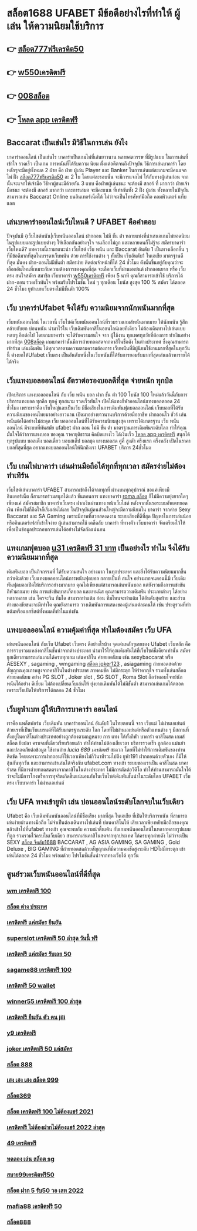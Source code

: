 # สล็อต1688 UFABET มีข้อดีอย่างไรที่ทำให้ ผู้เล่น ให้ความนิยมใช้บริการ

## 👉 [สล็อต777ฟรีเครดิต50](https://mabet.net/)
## 👉 [w550เครดิตฟรี](https://mabet.net/20-free-100/)
## 👉 [008สล็อต](https://bio.link/tisawago)
## 👉 [โหลด app เครดิตฟรี](https://member.mabet.net/?action=login)

##  Baccarat  เป็นเช่นไร มีวิธีในการเล่น ยังไง

บาคาร่าออนไลน์  เป็นเช่นไร บาคาร่าเป็นเกมไพ่ที่เล่นยาวนาน หลายศตวรรษ  ที่มีรูปแบบ ในการเล่นที่เข้าใจ รวดเร็ว  เป็นเกม การพนันที่ได้รับความ นิยม ตั้งแต่อดีตจนถึงปัจจุบัน วิธีการเล่นบาคาร่า โดยหลักๆจะมีอยู่ทั้งหมด 2  ฝ่าย คือ ฝ่าย ผู้เล่น Player และ Banker ในการเล่นแต่ละเกมจะมีคนแจกไพ่ ฝั่ง  [สล็อต777ฟรีเครดิต50](https://mabet.net/20-free-100/) ละ 2 ใบ โดยแต่ละรอบนั้น จะมีการแจกไพ่ ให้กับทางผู้เล่นก่อน จากนั้นจะแจกให้เจ้ามือ วิธีหาผู้ชนะมีด้วยกัน 3 แบบ คือฝ่ายผู้เล่นชนะ จะต้องมี สกอร์ ที่ มากกว่า  ฝ่ายเจ้ามือชนะ จะต้องมี สกอร์  มากกว่า  และการเสมอ จะมีคะแนน ที่เท่ากันทั้ง 2 ฝั่ง ผู้เล่น ทั้งหลายในปัจุบันสามารถเล่น  Baccarat Online บนอินเทอร์เน็ตได้ ไม่ว่าจะเป็นโทรศัพท์มือถือ คอมพิวเตอร์ แท็บแลต  


## เล่นบาคาร่าออนไลน์เว็บไหนดี ? UFABET คือคำตอบ

ปัจจุบันมี {เว็บไซต์พนัน|เว็บพนันออนไลน์ ฝากถอน ไม่มี ขั้น ต่ํา   หลายแห่งที่นำเสนอเกมไพ่ยอดนิยมในรูปแบบและรูปแบบต่างๆ ให้เลือกกันอย่างจุใจ จนเลือกไม่ถูก และหลายคนก็ไม่รู้จะ สมัครบาคาร่า  เว็บไหนดี? บทความนี้เรามาแนะนำ เว็บไซต์  เว็บ พนัน และ Baccarat อันดับ 1 เป็นทางเลือกอื่น ๆ ที่มีข้อดีมากที่สุดในบรรดาเว็บพนัน ด้วย  การใช้งานต่าง ๆ  ทั้งเป็น  เว็บอันดับ1   ในเอเชีย มาตรฐานดีที่สุด มั่นคง ฝาก-ถอนไม่มีขั้นต่ำ  สมัครง่าย ติดต่อเจ้าหน้าที่ได้ 24 ชั่วโมง  ดังนั้นขึ้นอยู่กับคุณว่าจะเลือกอันไหนที่เหมาะกับความต้องการของคุณที่สุด จะเลือกเว็บที่ผ่านเอเย่นต์ ฝากถอนยาก หรือ เว็บตรง สนใจสมัคร สมาชิก เว็บบาคาร่า  [w550เครดิตฟรี](https://bio.link/tisawago) เพียง 5 นาที คุณก็สามารถเข้าใช้ บริการได้ ฝาก-ถอน รวดเร็วทันใจ พร้อมรับโปรโมชั่น ใหม่ ๆ ทุกเดือน โบนัส สูงสุด 100 % สมัคร ได้ตลอด 24 ชั่วโมง   ยูฟ่าเบทเว็บตรงไม่มีขั้นต่ำ 100% 

## เว็บ บาคาร่าUfabet จึงได้รับ ความนิยมจากนักพนันมากที่สุด

เว็บพนันออนไลน์  ในเวลานี้   เว็บไซค์เว็บพนันออนไลน์ที่รวบรวมเกมส์พนันมากมาย  ให้นักพนัน รู้สึก คล้ายกับยก บ่อนพนัน  นำมาไว้ใน เว็บเดิมพันคาสิโนออนไลน์เลยทีเดียว ไม่ต้องเดินทางไปเล่นแบบ หลบๆ อีกต่อไป โดยเกมบาคาร่า จะได้รับความสนใจ  จาก ผู้ใช้งาน ทุกเพศทุกวัยที่ต้องการ ทำเงินอย่างมากที่สุด [008สล็อต](https://member.mabet.net/?action=login) เกมบาคาร่านั้นมีการถ่ายทอดสดจากคาสิโนชื่อดัง ในต่างประเทศ ซึ่งคุณสามารถเข้าร่วม เล่นเดิมพัน ได้ทุกเวลาตามความตามความต้องการ  เว็บพนันที่มีผู้นิยมใช้งานมากที่สุดในทุกวันนี้  ต่างยกให้Ufabet เว็บตรง  เป็นอันดับหนึ่งในเว็บพนันที่ได้รับการยอมรับมากที่สุดเล่นแล้วหารายได้ ได้จริง 


## เว็บแทงบอลออนไลน์  อัตราต่อรองบอลดีที่สุด จ่ายหนัก ทุกบิล

เปิดบริการ แทงบอลออนไลน์ กับ เว็บ พนัน บอล ฝาก ขั้น ต่ํา 100 โบนัส 100
ใหม่แล้ววันนี้กับการบริการแทงบอล ทุกลีก ทุกคู่ ทุกสนาม รวดเร็วทันใจ เปิดให้แทงกีฬาออนไลน์แทงบอลตลอด 24 ชั่วโมง เพราะเราคือ เว็บใหญ่และเป็นเว็บ มีชื่อเสียงในการเดิมพันฟุตบอลออนไลน์ เว็บบอลที่ได้รับความนิยมของคนไทยมาอย่างยาวนาน เปิดมาอย่างยาวนานบริการด้วยมืออาชีพ ฝากถอนไว ชัวร์ เล่นพนันต่อได้อย่างไม่สะดุด เว็บ บอลออนไลน์ที่ได้รับความนิยมสูงสุด เพราะได้มาตรฐาน เว็บ พนัน ออนไลน์ มีระบบที่ทันสมัย ufabet ฝาก ถอน ไม่มี ขั้น ต่ํา มาตรฐานการเดิมพันระดับโลก ทำให้คุณมั่นใจได้ว่าการแทงบอล ของคุณ ราคายุติธรรม  คิดบิลแทงไว ได้เงินเร็ว  [โหลด app เครดิตฟรี](https://mabet.net/credit-free-50/) สนุกได้ทุกรูปแบบ บอลเต็ง บอลเดี่ยว บอบสเต็ป บอลชุด แทงบอลสด คู่คี่ สูงต่ำ ครึ่งแรก ครึ่งหลัง เปิดในราคาบอลที่สุดที่สุด อยากแทงบอลออนไลน์ให้นึกถึงเรา UFABET บริการ 24ชั่วโมง 


## เว็บ เกมไพ่บาคาร่า  เล่นผ่านมือถือได้ทุกที่ทุกเวลา สมัครง่ายไม่ต้องทำเทิร์น

 เว็บไซต์เล่นบาคาร่า  UFABET สามารถเข้าถึงได้จากทุกที่ ผ่านบนทุกอุปกรณ์ ขอแค่เพียงมีอินเตอร์เน็ต ก็สามารถร่วมสนุกได้แล้ว ขั้นตอนการ  แทงบาคาร่า [roma สล็อต](https://mabet.net/20-free-100/) ก็ไม่มีความยุ่งยากใดๆ เพียงแค่ สมัครสมาชิก บาคาร่าเว็บตรง ฝากเงินผ่านทาง หน้าเว็บไซต์ หลังจากนั้นรอระบบอัพเดทยอดเงิน เพียงไม่กี่อึดใจก็เริ่มเล่นได้เลย ในปัจจุบันผู้คนส่วนใหญ่จะมีความนิยมใน บาคาร่า จากค่าย Sexy Baccarat และ SA Gaming เพราะมีภาพที่สวยสดงดงาม ระบบเสียงที่ดีที่สุด ปัญหาในการเล่นน้อย หรืออินเตอร์เฟสที่เข้าใจง่าย ผู้เล่นสามารถใช้  เคล็ดลับ  บาคาร่า ที่ทางตัว เว็บบาคาร่า จัดเตรียมไว้ให้ เพื่อเป็นข้อมูลประกอบการเล่นได้อย่างไม่จัดกัดแน่นอน 


## แทงเกมฟุตบอล [u31 เครดิตฟรี 31 บาท](https://mabet.net/credit-free-50/)  เป็นอย่างไร ทำไม จึงได้รับ ความนิยมมากที่สุด

 เดิมพันบอล  เป็นกิจกรรมที่ ได้รับความสนใจ อย่างมาก ในทุกประเทศ และยิ่งได้รับความนิยมมากขึ้นกว่าเดิมด้วย เว็บแทงบอลออนไลน์การพนันฟุตบอล กลายเป็นที่ สนใจ อย่างมากจนตอนนี้มี  เว็บเดิมพันฟุตบอลเปิดให้บริการอย่างมากมาย คุณไม่เพียงแต่สามารถเล่นพนันบอล แต่ยังรวมถึงการแข่งขัน กีฬามากมาย  เช่น การแข่งขันบาสเก็ตบอล และเทนนิส คุณสามารถวางเดิมพัน ประเภทต่างๆ ได้อย่างหลากหลาย  เช่น ใครจะวิน ทีมใด สามารถทำแต้ม ก่อน ทีมไหนจะทำแต้ม ได้อันดับสุดท้าย และส่วนต่างของชัยชนะจะมีเท่าใด คุณยังสามารถ วางเดิมพันการแสดงของผู้เล่นแต่ละคนได้ เช่น ประตูรวมที่ทำแต้มหรือแอสซิสต์ทั้งหมดที่ทำในแข่งขัน

##  แทงบอลออนไลน์   ความคุ้มค่าที่สุด ทำไมต้องสมัคร เว็บ UFA 

เล่นพนันออนไลน์ กับเว็บ  Ufabet เว็บตรง ดีอย่างไรบ้าง จุดเด่นหลักๆเลยของ  Ufabet เว็บหลัก คือการรวบรวมแหล่งคาสิโนชั้นนำจากต่างประเทศ นำมาไว้ให้คุณเดิมพันได้ที่เว็บไซค์นี้เดียวเท่านั้น สมัครยูสเดียวสามารถเล่นเกมได้ครบทุกเกม เล่นคาสิโน ค่ายยอดนิยม  เช่น  sexybaccarat หรือ AESEXY , sagaming , wmgaming [สล็อต joker123](https://mabet.net/) , asiagaming ถ่ายทอดสดด้วยสัญญาณคุณภาพสูงจากคาสิโนในต่างประเทศ ภาพคมชัด ไม่มีกระตุก   ให้รำคาญใจ  รวมทั้งเล่นสล็อต ค่ายยอดนิยม  อย่าง PG SLOT , Joker slot , SG SLOT , Roma Slot ถือว่าตอบโจทย์นักพนันได้อย่าง ดีเยี่ยม  ไม่ต้องเปลี่ยนเว็บเล่นให้ ยุ่งยากเดิมพันได้ไม่มีขั้นต่ำ สามารถเล่นเกมได้ตลอดเพราะเว็บเปิดให้บริการได้ตลอด 24 ชั่วโมง


##  เว็บยูฟ่าเบท ผู้ให้บริการบาคาร่า ออนไลน์

เราคือ แพล็ตฟอร์ม เว็บเดิมพัน บาคาร่าออนไลน์ อันดับ1 ในไทยตอนนี้ จาก เว็บแม่  ไม่ผ่านเอเย่นต์ ด้วยเราที่เป็นเว็บแบรนด์ที่ได้รับมาตรฐานระดับ โลก โดยที่ไม่ผ่านเอเย่นต์หรือตัวแทนต่าง ๆ มีสถานที่ตั้งอยู่ในคาสิโนต่างประเทศอย่างถูกต้องตามกฏหมาย การ  แทง  ได้ทั้งกีฬา บาคาร่า คาสิโนสด เกมส์ สล็อต ยิงปลา ครบจบที่เดียวเรียบร้อยแล้ว ทำให้ท่านไม่ต้องเสียเวลา บริการรวดเร็ว ถูกต้อง แม่นยำ และปลอดภัยต่อข้อมูล ใช้งานง่าย *lucia 689 เครดิตฟรี* สะดวก โดยที่ไม่ทำให้การเดิมพันของท่านติดขัด โดยเฉพาะการฝากถอนที่ใช้เวลาเพียงไม่กี่วินาทีรวมไปถึง ยูฟ่า191 ฝากถอนด้วยตัวเอง ก็มีให้ลุ้นกันทุกวัน และสามารถเข้าเล่นได้จริงกับ  ufabet.com ทางเข้า  ระบบของเราเป็น คาสิโนสด บาคาร่าสด ที่มีการถ่ายทอดสดตรงจากคาสิโนในต่างประเทศ ไม่มีการตัดต่อวีดีโอ ทำให้ท่านสามารถมั่นใจได้ว่าจะไม่มีการโกงหรือการทุจริตเกิดขึ้นแน่นอนกับในเว็บไซต์เดิมพันชั้นนำในระดับโลก UFABET เว็บตรง เว็บบาคาร่า ไม่ผ่านเอเย่นต์


## เว็บ UFA  ทางเข้ายูฟ่า  เล่น บ่อนออนไลน์ระดับโลกจบในเว็บเดียว 

Ufabet คือ เว็บเดิมพันพนันออนไลน์ที่มีชื่อเสียง มากที่สุด ในเอเชีย  ที่เปิดให้บริการพนัน ที่สามารถเล่นง่ายผ่านทางมือถือ ไม่จำเป็นต้องเดินทางไปเล่นที่ บ่อนคาสิโนให้ เสียเวลาเพียงหยิบมือถือของคุณแล้วเข้าไปที่ufabet ทางเข้า คุณจะพบกับ ความน่าตื่นเต้น กับเกมพนันออนไลน์ในหลากหลายรูปแบบ ที่ถูก รวมรวมไว้ครบในเว็บเดียว  สามารถเล่นคาสิโนสดจากทุกประเทศ ได้ครบทุกค่ายดัง  ไม่ว่าจะเป็น SEXY [สล็อต จีคลับ1688](https://member.mabet.net/?action=login) BACCARAT , AG ASIA GAMING, SA GAMING , Gold Deluxe , BIG GAMING ที่ถ่ายทอดสดด้วยสัญญาณที่มีความคมชัดสูงระดับ HDไม่มีกระตุก เข้าเล่นได้ตลอด 24 ชั่วโมง พร้อมด้วย โปรโมชั่นชั้นนำจากทางเว็บได้ ทุกวัน


## ศูนย์รวมเว็บพนันออนไลน์ที่ดีที่สุด

### [wm เครดิตฟรี 100](https://atom.io/themes/สมัครสมาชิก%20ฟรีเครดิต%20เครดิตฟรี%20กดรับเอง%202565%20008%20สล็อต%20PG%2020รับ100%20เว็บตรง100%)
### [สล็อต ต่าง ประเทศ](https://atom.io/themes/สมัครสมาชิก%20ฟรีเครดิต%20สล็อต%20เว็บตรงไม่ผ่านเอเย่นต์ไม่มีขั้นต่ำ%20008%20สล็อต%20PG%2020รับ100%20เว็บตรง100%)
### [เครดิตฟรี แค่สมัคร ยืนยัน](https://atom.io/themes/สมัครสมาชิก%20ฟรีเครดิต%2069สล็อต%20008%20สล็อต%20PG%2020รับ100%20เว็บตรง100%)
### [superslot เครดิตฟรี 50 ล่าสุด วันนี้ ฟรี](https://atom.io/themes/สมัครสมาชิก%20ฟรีเครดิต%20สล็อต%20big%20win%20008%20สล็อต%20PG%2020รับ100%20เว็บตรง100%)
### [เครดิตฟรี แค่สมัคร รับเลย 50](https://atom.io/themes/สมัครสมาชิก%20ฟรีเครดิต%20สล็อต888%20โอน%20ผ่าน%20วอ%20เลท%20ไม่มีขั้นต่ํา%20008%20สล็อต%20PG%2020รับ100%20เว็บตรง100%)
### [sagame88 เครดิตฟรี 100](https://atom.io/themes/สมัครสมาชิก%20ฟรีเครดิต%20เครดิตฟรี%2050%20ถอนได้%20100%20008%20สล็อต%20PG%2020รับ100%20เว็บตรง100%)
### [เครดิตฟรี 50 wallet](https://atom.io/themes/สมัครสมาชิก%20ฟรีเครดิต%2099%20สล็อต%20008%20สล็อต%20PG%2020รับ100%20เว็บตรง100%)
### [winner55 เครดิตฟรี 100 ล่าสุด](https://atom.io/themes/สมัครสมาชิก%20ฟรีเครดิต%20สล็อต%20888%20คา%20สิ%20โน%20ออนไลน์%20008%20สล็อต%20PG%2020รับ100%20เว็บตรง100%)
### [เครดิตฟรี ยืนยัน ตัว ตน jili](https://atom.io/themes/สมัครสมาชิก%20ฟรีเครดิต%20สล็อต8888%20008%20สล็อต%20PG%2020รับ100%20เว็บตรง100%)
### [y9 เครดิตฟรี](https://atom.io/themes/สมัครสมาชิก%20ฟรีเครดิต%20รวม%20เว็บ%20superslot%20เครดิตฟรี%2030%20ยืนยัน%20otp%20ถอนได้%20300%20ล่าสุด%20008%20สล็อต%20PG%2020รับ100%20เว็บตรง100%)
### [joker เครดิตฟรี 50 แค่สมัคร](https://atom.io/themes/สมัครสมาชิก%20ฟรีเครดิต%20สล็อต%20179%20008%20สล็อต%20PG%2020รับ100%20เว็บตรง100%)
### [สล็อต 888](https://atom.io/themes/สมัครสมาชิก%20ฟรีเครดิต%20สล็อต%20xo1234%20008%20สล็อต%20PG%2020รับ100%20เว็บตรง100%)
### [เฮง เฮง เฮง สล็อต 999](https://atom.io/themes/สมัครสมาชิก%20ฟรีเครดิต%20เว็บ%20superslot%20เครดิตฟรี%2050%20ยืนยัน%20otp%20ถอนได้%20300%20ล่าสุด%20008%20สล็อต%20PG%2020รับ100%20เว็บตรง100%)
### [สล็อต369](https://atom.io/themes/สมัครสมาชิก%20ฟรีเครดิต%20joker999เครดิตฟรี%20008%20สล็อต%20PG%2020รับ100%20เว็บตรง100%)
### [สล็อต เครดิตฟรี 100 ไม่ต้องแชร์ 2021](https://atom.io/themes/สมัครสมาชิก%20ฟรีเครดิต%20spinix%20เครดิตฟรี%20008%20สล็อต%20PG%2020รับ100%20เว็บตรง100%)
### [เครดิตฟรี ไม่ต้องฝากไม่ต้องแชร์ 2022 ล่าสุด](https://atom.io/themes/สมัครสมาชิก%20ฟรีเครดิต%20เครดิตฟรี%20กดรับเอง%2068%20008%20สล็อต%20PG%2020รับ100%20เว็บตรง100%)
### [49 เครดิตฟรี](https://atom.io/themes/สมัครสมาชิก%20ฟรีเครดิต%20ซุปเปอร์%20สล็อต%20amb%20008%20สล็อต%20PG%2020รับ100%20เว็บตรง100%)
### [ทดลอง เล่น สล็อต sg](https://atom.io/themes/สมัครสมาชิก%20ฟรีเครดิต%20สล็อต%20ฟาโรห์%20008%20สล็อต%20PG%2020รับ100%20เว็บตรง100%)
### [สบาย99เครดิตฟรี50](https://atom.io/themes/สมัครสมาชิก%20ฟรีเครดิต%20เครดิตฟรี%20ไม่มี%20เงื่อนไข%20ถอนได้จริง%20008%20สล็อต%20PG%2020รับ100%20เว็บตรง100%)
### [สล็อต ฝาก 5 รับ50 วอ เลท 2022](https://atom.io/themes/สมัครสมาชิก%20ฟรีเครดิต%20joker%20เครดิตฟรี%20100%20008%20สล็อต%20PG%2020รับ100%20เว็บตรง100%)
### [mafia88 เครดิตฟรี 50](https://atom.io/themes/สมัครสมาชิก%20ฟรีเครดิต%20789bet%20เครดิตฟรี%20008%20สล็อต%20PG%2020รับ100%20เว็บตรง100%)
### [สล็อต888](https://atom.io/themes/สมัครสมาชิก%20ฟรีเครดิต%2035สล็อต%20008%20สล็อต%20PG%2020รับ100%20เว็บตรง100%)